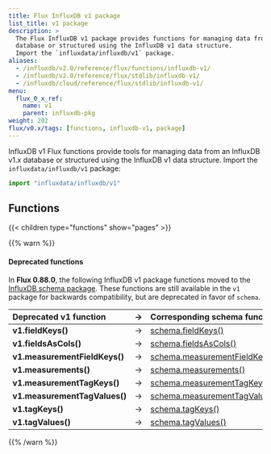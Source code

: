 ```yaml
---
title: Flux InfluxDB v1 package
list_title: v1 package
description: >
  The Flux InfluxDB v1 package provides functions for managing data from an InfluxDB v1.x
  database or structured using the InfluxDB v1 data structure.
  Import the `influxdata/influxdb/v1` package.
aliases:
  - /influxdb/v2.0/reference/flux/functions/influxdb-v1/
  - /influxdb/v2.0/reference/flux/stdlib/influxdb-v1/
  - /influxdb/cloud/reference/flux/stdlib/influxdb-v1/
menu:
  flux_0_x_ref:
    name: v1
    parent: influxdb-pkg
weight: 202
flux/v0.x/tags: [functions, influxdb-v1, package]
---
```


InfluxDB v1 Flux functions provide tools for managing data from an InfluxDB v1.x
database or structured using the InfluxDB v1 data structure.
Import the `influxdata/influxdb/v1` package:

```js
import "influxdata/influxdb/v1"
```

## Functions
{{< children type="functions" show="pages" >}}

{{% warn %}}
#### Deprecated functions
In **Flux 0.88.0**, the following InfluxDB v1 package functions moved to the
[InfluxDB schema package](/flux/v0.x/stdlib/influxdata/influxdb/schema/).
These functions are still available in the `v1` package for backwards compatibility,
but are deprecated in favor of `schema`.

| Deprecated v1 function        | → | Corresponding schema function                                                                      |
|:-------------------           |:-:|:------------------------                                                                           |
| **v1.fieldKeys()**            | → | [schema.fieldKeys()](/flux/v0.x/stdlib/influxdata/influxdb/schema/fieldkeys/)                       |
| **v1.fieldsAsCols()**         | → | [schema.fieldsAsCols()](/flux/v0.x/stdlib/influxdata/influxdb/schema/fieldsascols/)                 |
| **v1.measurementFieldKeys()** | → | [schema.measurementFieldKeys()](/flux/v0.x/stdlib/influxdata/influxdb/schema/measurementfieldkeys/) |
| **v1.measurements()**         | → | [schema.measurements()](/flux/v0.x/stdlib/influxdata/influxdb/schema/measurements/)                 |
| **v1.measurementTagKeys()**   | → | [schema.measurementTagKeys()](/flux/v0.x/stdlib/influxdata/influxdb/schema/measurementtagkeys/)     |
| **v1.measurementTagValues()** | → | [schema.measurementTagValues()](/flux/v0.x/stdlib/influxdata/influxdb/schema/measurementtagvalues/) |
| **v1.tagKeys()**              | → | [schema.tagKeys()](/flux/v0.x/stdlib/influxdata/influxdb/schema/tagkeys/)                           |
| **v1.tagValues()**            | → | [schema.tagValues()](/flux/v0.x/stdlib/influxdata/influxdb/schema/tagvalues/)                       |
{{% /warn %}}
